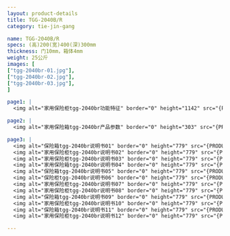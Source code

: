 ```yaml
---
layout: product-details
title: TGG-2040B/R
category: tie-jin-gang

name: TGG-2040B/R
specs: (高)200(宽)400(深)300mm
thickness: 门10mm，箱体4mm
weight: 25公斤
images: [
["tgg-2040br-01.jpg"],
["tgg-2040br-02.jpg"],
["tgg-2040br-03.jpg"],
]

page1: |
  <img alt="家用保险柜tgg-2040br功能特征" border="0" height="1142" src="{PRODUCT_IMAGES}tgg-gn.jpg" width="538" />

page2: |
  <img alt="家用保险箱tgg-2040br产品参数" border="0" height="303" src="{PRODUCT_IMAGES}tgg-cpcs.jpg" width="538" />

page3: |
  <img alt="保险箱tgg-2040br说明书01" border="0" height="779" src="{PRODUCT_IMAGES}tgg-sm01.jpg" width="528" /><br />
  <img alt="家用保险柜tgg-2040br说明书02" border="0" height="779" src="{PRODUCT_IMAGES}tgg-sm02.jpg" width="528" /><br />
  <img alt="家用保险柜tgg-2040br说明书03" border="0" height="779" src="{PRODUCT_IMAGES}tgg-sm03.jpg" width="528" /><br />
  <img alt="家用保险箱tgg-2040br说明书04" border="0" height="779" src="{PRODUCT_IMAGES}tgg-sm04.jpg" width="528" /><br />
  <img alt="保险箱tgg-2040br说明书05" border="0" height="779" src="{PRODUCT_IMAGES}tgg-sm05.jpg" width="528" /><br />
  <img alt="保险柜tgg-2040br说明书06" border="0" height="779" src="{PRODUCT_IMAGES}tgg-sm06.jpg" width="528" /><br />
  <img alt="家用保险柜tgg-2040br说明书07" border="0" height="779" src="{PRODUCT_IMAGES}tgg-sm07.jpg" width="528" /><br />
  <img alt="家用保险柜tgg-2040br说明书08" border="0" height="779" src="{PRODUCT_IMAGES}tgg-sm08.jpg" width="528" /><br />
  <img alt="保险箱tgg-2040br说明书09" border="0" height="779" src="{PRODUCT_IMAGES}tgg-sm09.jpg" width="528" /><br />
  <img alt="家用保险柜tgg-2040br说明书10" border="0" height="779" src="{PRODUCT_IMAGES}tgg-sm10.jpg" width="528" /><br />
  <img alt="保险箱tgg-2040br说明书11" border="0" height="779" src="{PRODUCT_IMAGES}tgg-sm11.jpg" width="528" /><br />
  <img alt="家用保险柜tgg-2040br说明书12" border="0" height="779" src="{PRODUCT_IMAGES}tgg-sm12.jpg" width="528" />

---
```

